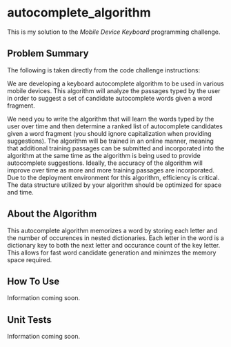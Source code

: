 # autocomplete_algorithm

This is my solution to the _Mobile Device Keyboard_ programming challenge.

## Problem Summary

The following is taken directly from the code challenge instructions:

<p>
We are developing a keyboard autocomplete algorithm to be used in various mobile devices. This algorithm will analyze the passages typed by the user in order to suggest a set of candidate autocomplete words given a word fragment.

We need you to write the algorithm that will learn the words typed by the user over time and then determine a ranked list of autocomplete candidates given a word fragment (you should ignore capitalization when providing suggestions). The algorithm will be trained in an online manner, meaning that additional training passages can be submitted and incorporated into the algorithm at the same time as the algorithm is being used to provide autocomplete suggestions. Ideally, the accuracy of the algorithm will improve over time as more and more training passages are incorporated. Due to the deployment environment for this algorithm, efficiency is critical. The data structure utilized by your algorithm should be optimized for space and time.
</p> 


## About the Algorithm

This autocomplete algorithm memorizes a word by storing each letter and the number of occurences in nested dictionaries. Each letter in the word is a dictionary key to both the next letter and occurance count of the key letter. This allows for fast word candidate generation and minimzes the memory space required.


## How To Use

Information coming soon.


## Unit Tests

Information coming soon.


